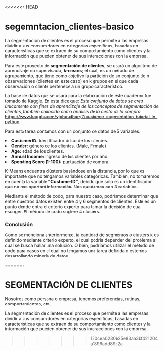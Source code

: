 <<<<<<< HEAD
# segemntacion_clientes-basico


La segmentación de clientes es el proceso que permite a las empresas dividir a sus consumidores en categorías específicas, basadas en características que se extraen de su comportamiento como clientes y la información que pueden obtener de sus interacciones con la empresa.

Para este proyecto de <b>segmentación de clientes</b>, se usará un algoritmo de aprendizaje no supervisado, <b>k-means</b>; el cual, es un método de agrupamiento, que tiene como objetivo la partición de un conjunto de n observaciones (clientes en este caso) en k grupos en el que cada observación o cliente pertenece a un grupo característico. 

La base de datos que se usará para la elaboración de este cuaderno fue tomado de Kaggle. En esta dice que: 
_Este conjunto de datos se crea únicamente con fines de aprendizaje de los conceptos de segmentación de clientes, también conocido como análisis de la cesta de la compra._
https://www.kaggle.com/vjchoudhary7/customer-segmentation-tutorial-in-python


Para esta tarea contamos con un conjunto de datos de 5 variables.
<li> <b>CustomerID:</b> identificador único de los clientes.
<li> <b>Gender:</b> género de los clientes. (Male, Female)
<li> <b>Age:</b> edad de los clientes.
<li> <b>Annual Income:</b> ingreso de los clientes por año.
<li> <b>Spending Score (1-100):</b> puntuación de compra. 
    
K-Means encuentra clústers basándose en la distancia, por lo que es importante que no tengamos variables categóricas. También, no tomaremos en cuenta la variable <b>"CustomerID"</b>, debido que sólo es un identificador que no nos aportará información. Nos quedamos con 3 variables.
    
Mediante el método de codo, para nuestro caso, podríamos determinar que entre nuestros datos existen entre 4 y 6 segmentos de clientes. Este es un punto donde entra el criterio experto para tomar la decisión de cual escoger. El método de codo sugiere 4 clusters.
    
### Conclusión
    
Como se menciona anteriormente, la cantidad de segmentos o clusters k es definido mediante criterio experto, el cual podría depender del problema al cual se busca hallar una solución. O bien, podríamos utilizar el método de codo para casos en el cual no tengamos una tarea definida o estemos desarrollando minería de datos.
 
=======
# SEGMENTACIÓN DE CLIENTES

Nosotros como persona o empresa, tenemos preferencias, rutinas, comportamientos, etc.,  

La segmentación de clientes es el proceso que permite a las empresas dividir a sus consumidores en categorías específicas, basadas en características que se extraen de su comportamiento como clientes y la información que pueden obtener de sus interacciones con la empresa.
>>>>>>> 130cea0230b25e83aa3bf421204a1896add89c2a
